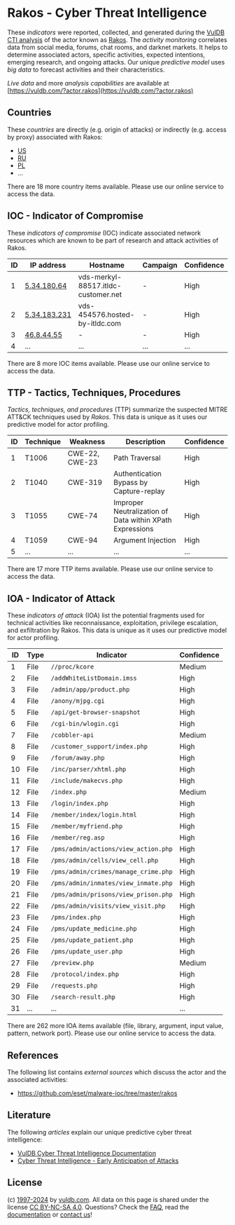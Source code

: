 # Rakos - Cyber Threat Intelligence

These _indicators_ were reported, collected, and generated during the [VulDB CTI analysis](https://vuldb.com/?kb.cti) of the actor known as [Rakos](https://vuldb.com/?actor.rakos). The _activity monitoring_ correlates data from social media, forums, chat rooms, and darknet markets. It helps to determine associated actors, specific activities, expected intentions, emerging research, and ongoing attacks. Our unique _predictive model_ uses _big data_ to forecast activities and their characteristics.

_Live data_ and more _analysis capabilities_ are available at [https://vuldb.com/?actor.rakos](https://vuldb.com/?actor.rakos)

## Countries

These _countries_ are directly (e.g. origin of attacks) or indirectly (e.g. access by proxy) associated with Rakos:

* [US](https://vuldb.com/?country.us)
* [RU](https://vuldb.com/?country.ru)
* [PL](https://vuldb.com/?country.pl)
* ...

There are 18 more country items available. Please use our online service to access the data.

## IOC - Indicator of Compromise

These _indicators of compromise_ (IOC) indicate associated network resources which are known to be part of research and attack activities of Rakos.

ID | IP address | Hostname | Campaign | Confidence
-- | ---------- | -------- | -------- | ----------
1 | [5.34.180.64](https://vuldb.com/?ip.5.34.180.64) | vds-merkyl-88517.itldc-customer.net | - | High
2 | [5.34.183.231](https://vuldb.com/?ip.5.34.183.231) | vds-454576.hosted-by-itldc.com | - | High
3 | [46.8.44.55](https://vuldb.com/?ip.46.8.44.55) | - | - | High
4 | ... | ... | ... | ...

There are 8 more IOC items available. Please use our online service to access the data.

## TTP - Tactics, Techniques, Procedures

_Tactics, techniques, and procedures_ (TTP) summarize the suspected MITRE ATT&CK techniques used by _Rakos_. This data is unique as it uses our predictive model for actor profiling.

ID | Technique | Weakness | Description | Confidence
-- | --------- | -------- | ----------- | ----------
1 | T1006 | CWE-22, CWE-23 | Path Traversal | High
2 | T1040 | CWE-319 | Authentication Bypass by Capture-replay | High
3 | T1055 | CWE-74 | Improper Neutralization of Data within XPath Expressions | High
4 | T1059 | CWE-94 | Argument Injection | High
5 | ... | ... | ... | ...

There are 17 more TTP items available. Please use our online service to access the data.

## IOA - Indicator of Attack

These _indicators of attack_ (IOA) list the potential fragments used for technical activities like reconnaissance, exploitation, privilege escalation, and exfiltration by Rakos. This data is unique as it uses our predictive model for actor profiling.

ID | Type | Indicator | Confidence
-- | ---- | --------- | ----------
1 | File | `//proc/kcore` | Medium
2 | File | `/addWhiteListDomain.imss` | High
3 | File | `/admin/app/product.php` | High
4 | File | `/anony/mjpg.cgi` | High
5 | File | `/api/get-browser-snapshot` | High
6 | File | `/cgi-bin/wlogin.cgi` | High
7 | File | `/cobbler-api` | Medium
8 | File | `/customer_support/index.php` | High
9 | File | `/forum/away.php` | High
10 | File | `/inc/parser/xhtml.php` | High
11 | File | `/include/makecvs.php` | High
12 | File | `/index.php` | Medium
13 | File | `/login/index.php` | High
14 | File | `/member/index/login.html` | High
15 | File | `/member/myfriend.php` | High
16 | File | `/member/reg.asp` | High
17 | File | `/pms/admin/actions/view_action.php` | High
18 | File | `/pms/admin/cells/view_cell.php` | High
19 | File | `/pms/admin/crimes/manage_crime.php` | High
20 | File | `/pms/admin/inmates/view_inmate.php` | High
21 | File | `/pms/admin/prisons/view_prison.php` | High
22 | File | `/pms/admin/visits/view_visit.php` | High
23 | File | `/pms/index.php` | High
24 | File | `/pms/update_medicine.php` | High
25 | File | `/pms/update_patient.php` | High
26 | File | `/pms/update_user.php` | High
27 | File | `/preview.php` | Medium
28 | File | `/protocol/index.php` | High
29 | File | `/requests.php` | High
30 | File | `/search-result.php` | High
31 | ... | ... | ...

There are 262 more IOA items available (file, library, argument, input value, pattern, network port). Please use our online service to access the data.

## References

The following list contains _external sources_ which discuss the actor and the associated activities:

* https://github.com/eset/malware-ioc/tree/master/rakos

## Literature

The following _articles_ explain our unique predictive cyber threat intelligence:

* [VulDB Cyber Threat Intelligence Documentation](https://vuldb.com/?kb.cti)
* [Cyber Threat Intelligence - Early Anticipation of Attacks](https://www.scip.ch/en/?labs.20201022)

## License

(c) [1997-2024](https://vuldb.com/?kb.changelog) by [vuldb.com](https://vuldb.com/?kb.about). All data on this page is shared under the license [CC BY-NC-SA 4.0](https://creativecommons.org/licenses/by-nc-sa/4.0/). Questions? Check the [FAQ](https://vuldb.com/?kb.faq), read the [documentation](https://vuldb.com/?kb) or [contact us](https://vuldb.com/?contact)!
